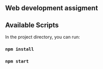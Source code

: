 ## Web development assigment

## Available Scripts

In the project directory, you can run:

### `npm install`

### `npm start`
